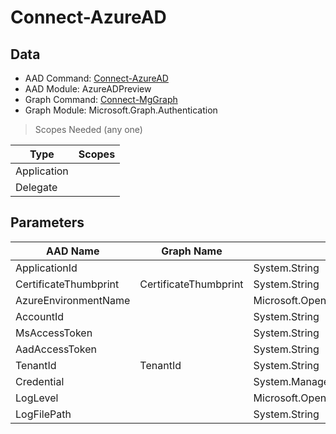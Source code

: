 # Connect-AzureAD

> 

## Data

+ AAD Command: [Connect-AzureAD](https://docs.microsoft.com/en-us/powershell/module/AzureADPreview/Connect-AzureAD)
+ AAD Module: AzureADPreview
+ Graph Command: [Connect-MgGraph](https://docs.microsoft.com/en-us/powershell/module/Microsoft.Graph.Authentication/Connect-MgGraph)
+ Graph Module: Microsoft.Graph.Authentication

> Scopes Needed (any one)

|Type|Scopes|
|---|---|
|Application||
|Delegate||

## Parameters

|AAD Name|Graph Name|AAD Type|Graph Type|Infos|
|---|---|---|---|---|
|ApplicationId||System.String|||
|CertificateThumbprint|CertificateThumbprint|System.String|System.String||
|AzureEnvironmentName||Microsoft.Open.Azure.AD.CommonLibrary.AzureEnvironment+EnvironmentName|||
|AccountId||System.String|||
|MsAccessToken||System.String|||
|AadAccessToken||System.String|||
|TenantId|TenantId|System.String|System.String||
|Credential||System.Management.Automation.PSCredential|||
|LogLevel||Microsoft.Open.Azure.AD.CommonLibrary.LogLevel|||
|LogFilePath||System.String|||

